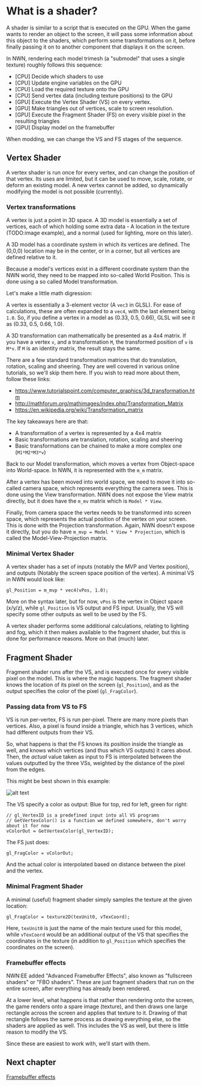 # What is a shader?

A shader is similar to a script that is executed on the GPU. When the game wants to render an object to the screen, it will pass some information about this object to the shaders, which perform some transformations on it, before finally passing it on to another component that displays it on the screen.

In NWN, rendering each model trimesh (a "submodel" that uses a single texture) roughly follows this sequence:

- [CPU] Decide which shaders to use
- [CPU] Update engine variables on the GPU
- [CPU] Load the required texture onto the GPU
- [CPU] Send vertex data (including texture positions) to the GPU
- [GPU] Execute the Vertex Shader (VS) on every vertex.
- [GPU] Make triangles out of vertices, scale to screen resolution.
- [GPU] Execute the Fragment Shader (FS) on every visible pixel in the resulting triangles
- [GPU] Display model on the framebuffer

When modding, we can change the VS and FS stages of the sequence.

## Vertex Shader

A vertex shader is run once for every vertex, and can change the position of that vertex. Its uses are limited, but it can be used to move, scale, rotate, or deform an existing model. A new vertex cannot be added, so dynamically modifying the model is not possible (currently).

### Vertex transformations

A vertex is just a point in 3D space. A 3D model is essentially a set of vertices, each of which holding some extra data - A location in the texture (TODO:image example), and a normal (used for lighting, more on this later).

A 3D model has a coordinate system in which its vertices are defined. The (0,0,0) location may be in the center, or in a corner, but all vertices are defined relative to it.

Because a model's vertices exist in a different coordinate system than the NWN world, they need to be mapped into so-called World Position. This is done using a so called Model transformation.


Let's make a little math digression:

A vertex is essentially a 3-element vector (A `vec3` in GLSL). For ease of calculations, these are often expanded to a `vec4`, with the last element being `1.0`. So, if you define a vertex in a model as (0.33, 0.5, 0.66), GLSL will see it as (0.33, 0.5, 0.66, 1.0).

A 3D transformation can mathematically be presented as a 4x4 matrix. If you have a vertex `v`, and a transformation `M`, the transformed position of `v` is `M*v`. If `M` is an identity matrix, the result stays the same.

There are a few standard transformation matrices that do translation, rotation, scaling and sheering. They are well covered in various online tutorials, so we'll skip them here. If you wish to read more about them, follow these links:

- https://www.tutorialspoint.com/computer_graphics/3d_transformation.htm
- http://mathforum.org/mathimages/index.php/Transformation_Matrix
- https://en.wikipedia.org/wiki/Transformation_matrix

The key takeaways here are that:

- A transformation of a vertex is represented by a 4x4 matrix
- Basic transformations are translation, rotation, scaling and sheering
- Basic transformations can be chained to make a more complex one (`M1*M2*M3*v`)


Back to our Model transformation, which moves a vertex from Object-space into World-space. In NWN, it is represented with the `m_m` matrix.

After a vertex has been moved into world space, we need to move it into so-called camera space, which represents everything the camera sees. This is done using the View transformation. NWN does not expose the View matrix directly, but it does have the `m_mv` matrix which is `Model * View`.

Finally, from camera space the vertex needs to be transformed into screen space, which represents the actual position of the vertex on your screen. This is done with the Projection transformation. Again, NWN doesn't expose it directly, but you do have `m_mvp = Model * View * Projection`, which is called the Model-View-Projection matrix.


### Minimal Vertex Shader

A vertex shader has a set of inputs (notably the MVP and Vertex position), and outputs (Notably the screen space position of the vertex). A minimal VS in NWN would look like:

    gl_Position = m_mvp * vec4(vPos, 1.0);

More on the syntax later, but for now, `vPos` is the vertex in Object space (x/y/z), while `gl_Position` is VS output and FS input. Usually, the VS will specify some other outputs as well to be used by the FS.

A vertex shader performs some additional calculations, relating to lighting and fog, which it then makes available to the fragment shader, but this is done for performance reasons. More on that (much) later.


## Fragment Shader

Fragment shader runs after the VS, and is executed once for every visible pixel on the model. This is where the magic happens. The fragment shader knows the location of its pixel on the screen (`gl_Position`), and as the output specifies the color of the pixel (`gl_FragColor`).

### Passing data from VS to FS

VS is run per-vertex, FS is run per-pixel. There are many more pixels than vertices. Also, a pixel is found inside a triangle, which has 3 vertices, which had different outputs from their VS.

So, what happens is that the FS knows its position inside the triangle as well, and knows which vertices (and thus which VS outputs) it cares about. Then, the _actual_ value taken as input to FS is interpolated between the values outputted by the three VSs, weighted by the distance of the pixel from the edges.

This might be best shown in this example:


![alt text](https://i.stack.imgur.com/VQLYb.jpg "GLSL Example Triangle")


The VS specify a color as output: Blue for top, red for left, green for right:

    // gl_VertexID is a predefined input into all VS programs
    // GetVertexColor() is a function we defined somewhere, don't worry about it for now
    vColorOut = GetVertexColor(gl_VertexID);

The FS just does:

    gl_FragColor = vColorOut;

And the actual color is interpolated based on distance between the pixel and the vertex.


### Minimal Fragment Shader

A minimal (useful) fragment shader simply samples the texture at the given location:

    gl_FragColor = texture2D(texUnit0, vTexCoord);

Here, `texUnit0` is just the name of the main texture used for this model, while `vTexCoord` would be an additional output of the VS that specifies the coordinates in the texture (in addition to `gl_Position` which specifies the coordinates on the screen).

### Framebuffer effects

NWN:EE added "Advanced Framebuffer Effects", also known as "fullscreen shaders" or "FBO shaders". These are just fragment shaders that run on the entire screen, after everything has already been rendered.

At a lower level, what happens is that rather than rendering onto the screen, the game renders onto a spare image (texture), and then draws one large rectangle across the screen and applies that texture to it. Drawing of that rectangle follows the same process as drawing everything else, so the shaders are applied as well. This includes the VS as well, but there is little reason to modify the VS.

Since these are easiest to work with, we'll start with them.

## Next chapter
[Framebuffer effects](framebuffer-effects.md)
